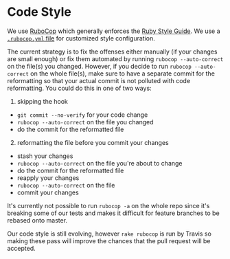 # Code Style

We use [RuboCop](http://batsov.com/rubocop/) which generally enforces the [Ruby Style Guide](https://github.com/bbatsov/ruby-style-guide).
We use a [`.rubocop.yml` file](https://github.com/cloudfoundry/bosh/blob/master/src/.rubocop.yml) for customized style configuration.

The current strategy is to fix the offenses either manually (if your changes are small enough) or fix them automated by running `rubocop --auto-correct` on the file(s) you changed. However, if you decide to run `rubocop --auto-correct` on the whole file(s), make sure to have a separate commit for the reformatting so that your actual commit is not polluted with code reformatting. You could do this in one of two ways:

1. skipping the hook
  - `git commit --no-verify` for your code change
  - `rubocop --auto-correct` on the file you changed
  - do the commit for the reformatted file
  
2. reformatting the file before you commit your changes
  - stash your changes
  - `rubocop --auto-correct` on the file you're about to change
  - do the commit for the reformatted file
  - reapply your changes
  - `rubocop --auto-correct` on the file
  - commit your changes
  
It's currently not possible to run `rubocop -a` on the whole repo since it's breaking some of our tests and makes it difficult for feature branches to be rebased onto master.

Our code style is still evolving, however `rake rubocop` is run by Travis so making these pass will improve the chances that the pull request will be accepted.
